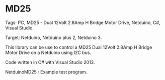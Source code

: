 MD25
====

Tags: I²C, MD25 - Dual 12Volt 2.8Amp H Bridge Motor Drive, Netduino, C#, Visual Studio.

Target: Netduino, Netduino plus 2, Netduino 3.

This library can be use to control a MD25 Dual 12Volt 2.8Amp H Bridge Motor Drive on a Netduino using I2C bus. 

Code written in C# with Visual Studio 2013. 

NetduinoMD25 : Example test program.
